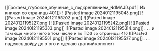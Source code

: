 [[Грокаем_глубокое_обучение_с_подкреплением_NdMAJD.pdf | Из книжки со страницы 401]]:
![[Pasted image 20240121195048.png]]
![[Pasted image 20240121195202.png]]
![[Pasted image 20240121195227.png]]
![[Pasted image 20240121195242.png]]
![[Pasted image 20240121195303.png]]
![[Pasted image 20240121195314.png]]
.
.
.
и там еще много чего в том числе и по TD3 со страницы 410
![[Pasted image 20240121195501.png]]
![[Pasted image 20240121195527.png]]
.
.
.
надеюсь дойду до этого и сделаю краткий конспект